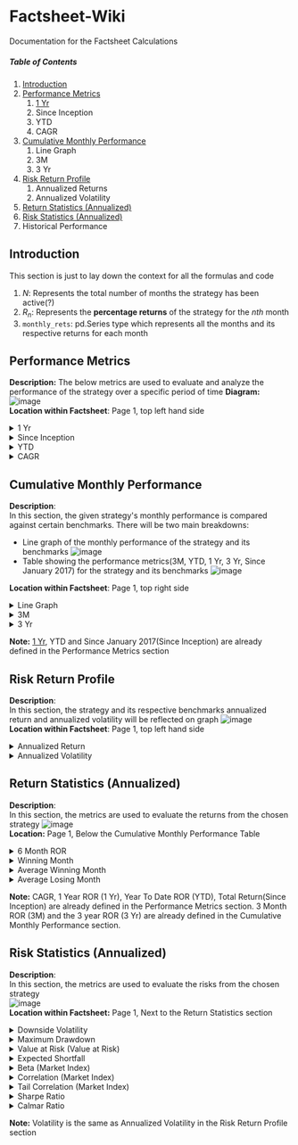 # Factsheet-Wiki
Documentation for the Factsheet Calculations
##### Table of Contents
1. [Introduction](#section1)
2. [Performance Metrics](#section2)
    1. [1 Yr](#section2.1)
    2. Since Inception
    3. YTD
    4. CAGR
3. [Cumulative Monthly Performance](#section3)
    1. Line Graph
    2. 3M
    3. 3 Yr
5. [Risk Return Profile](#section4)
    1. Annualized Returns
    2. Annualized Volatility
6. [Return Statistics (Annualized)](#section5)
7. [Risk Statistics (Annualized)](#section6)
8. Historical Performance

## Introduction <a id="section1"></a>
This section is just to lay down the context for all the formulas and code
1. $N$: Represents the total number of months the strategy has been active(?)
2. $R_n$: Represents the **percentage returns** of the strategy for the $nth$ month
3. `monthly_rets`: pd.Series type which represents all the months and its respective returns for each month
## Performance Metrics <a id="section2"></a>
**Description:**
The below metrics are used to evaluate and analyze the performance of the strategy over a specific period of time 
**Diagram:**  
![image](https://github.com/gabrielyong4/Analytics-Project/assets/114644478/cfabcee2-7fee-4b29-94bc-5af895aa99a0)  
**Location within Factsheet**: Page 1, top left hand side
<details>
  <summary>
      <a id="section2.1"> 1 Yr </a>
  </summary>
    
  ### Description
  Percentage return from the past 12 months  
  ### Formula(words)
  $\ 1 \space Yr = [(1 + R_{N})(1 + R_{N-1})...(1 + R_{N-11})\]-1$  
  ### Formula(code)
  `(monthly_rets.iloc[-12:] + 1).prod() - 1`
  ### Location
  File: `calculation.py`  
  Function: `cal_key_perf(rets)`
</details>

<details>
  <summary> Since Inception </summary>
  
  ### Description
  Percentage return since the inception date
  ### Formula(words)
  $\ Since \space Inception = [(1 + R_1)(1 + R_2)...(1 + R_{N})\]-1$  
  $R_i$: Represents the percentage returns for the ith month
  ### Formula(code)
  `(monthly_rets + 1).prod() - 1`
  ### Location
  File: `calculation.py`  
  Function: `cal_key_perf(rets)`
</details>

<details>
  <summary> YTD </summary>
  
  ### Description
  Percentage return from the start of current year to now
  ### Formula(words)
  $\YTD = [(1 + R_1)(1 + R_2)...(1 + R_{j})\]-1$  
  $R_j$: Represents the percentage returns for the jth month of the current year
  ### Formula(code)
  `monthly_rets.loc[datetime.datetime(monthly_rets.index[-1].year, 1, 1):] + 1).prod() - 1`
  ### Location
  File: `calculation.py`  
  Function: `cal_key_perf(rets)`
</details>

<details>
  <summary> CAGR </summary>
  
  ### Description
  Compound Annual Growth Rate
  ### Formula(words)
  $\CAGR = [(1 + R_1)(1 + R_2)...(1 + R_{N})\]^{12 \over {N}}-1$  
  $R_i$: Represents the percentage returns for the ith month
  ### Formula(code)
  `(monthly_rets + 1).prod()**(12 / len(monthly_rets)) - 1`
  ### Location
  File: `calculation.py`  
  Function: `cal_key_perf(rets)`
</details>

## Cumulative Monthly Performance <a id="section3"></a>
**Description**:  
In this section, the given strategy's monthly performance is compared against certain benchmarks. There will be two main breakdowns:
- Line graph of the monthly performance of the strategy and its benchmarks
![image](https://github.com/gabrielyong4/Analytics-Project/assets/114644478/fad571af-0e03-4c87-a718-068e14ae6efb)
- Table showing the performance metrics(3M, YTD, 1 Yr, 3 Yr, Since January 2017) for the strategy and its benchmarks
![image](https://github.com/gabrielyong4/Analytics-Project/assets/114644478/8236cbd1-dcf2-4464-899a-628988d3cc74)

**Location within Factsheet**: Page 1, top right side  

<details>
  <summary> Line Graph </summary>
  
  ### Description
  A graph that shows the monthly performance of the fund and its respective benchmarks
  ### Graph Plot Location
  File: `plotting.py`  
  Function: `plot_cum_rets()`  
  ### Calculation Location  
  File: `calculation.py`  
  Function: `cal_key_perf(rets)`
</details>

<details>
  <summary> 3M </summary>
  
  ### Description
  Percentage return for the last 3 months
  ### Formula(words)
  $\ 3M = [(1 + R_{N-2})(1 + R_{N-1})(1 + R_{N})\]-1$
  ### Formula(code)
  `(monthly_rets.iloc[-3:] + 1).prod() - 1`
  ### Calculation Location  
  File: `calculation.py`  
  Function: `cal_key_perf(rets)`
</details>

<details>
  <summary> 3 Yr </summary>
  
  ### Description
  Percentage return from the past 36 months  
  ### Formula(words)
  $\ 1 \space Yr = [(1 + R_{N})(1 + R_{N-1})...(1 + R_{N-35})\]-1$ 
  ### Formula(code)
  `(monthly_rets.iloc[-36:] + 1).prod() - 1`
  ### Location  
  File: `calculation.py`  
  Function: `cal_key_perf(rets)`
</details>

**Note:** [1 Yr](#section2.1), YTD and Since January 2017(Since Inception) are already defined in the Performance Metrics section

## Risk Return Profile <a id="section4"></a>
**Description**:  
In this section, the strategy and its respective benchmarks annualized return and annualized volatility will be reflected on graph
![image](https://github.com/noviscient/Factsheet-Wiki/assets/114644478/f287af28-c961-4896-a6a4-b4302b9c8d42)  
**Location within Factsheet**: Page 1, top left hand side

<details>
  <summary> Annualized Return </summary>
  
  ### Description
  A measure of how much an investment has increased on average each year, during a specific time period. The y-axis of the graph
  ### Formula(words)
  $\ Annualized \space Return = \bar{R} * 252 $  
  $\bar{R}$: Represents the mean of the daily returns
  ### Formula(code)
  `rr_mu = rets_for_rr.mean() * YEARLY_LENGTH`  
  `YEARLY_LENGTH`: Number of trading days per year, 252  
  `rets_for_rr`: pandas.DataFrame of the daily returns of the strategy and its respective benchmarks
  ### Location  
  File: `plotting.py`  
  Function: `plot_risk_return_profile(self)`
</details>

<details>
  <summary> Annualized Volatility </summary>
  
  ### Description
  A measure of the dispersion of returns of a financial instrument over a given period, expressed in terms of an annualized standard deviation. The y-axis of the graph
  ### Formula(words)
  $\ Annualized \space Volatility = \sigma * \sqrt{252} $  
  $\sigma$: Standard deviation of the daily returns
  ### Formula(code)
  `rr_std = rets_for_rr.std() * np.sqrt(YEARLY_LENGTH)`  
  ### Location  
  File: `plotting.py`  
  Function: `plot_risk_return_profile(self)`
</details>

## Return Statistics (Annualized) <a id="section5"></a>
**Description**:  
In this section, the metrics are used to evaluate the returns from the chosen strategy
![image](https://github.com/noviscient/Factsheet-Wiki/assets/114644478/959cc2c9-e3e9-44d5-8c75-f5d13542ca07)  
**Location:**  Page 1, Below the Cumulative Monthly Performance Table

<details>
  <summary> 6 Month ROR </summary>
  
  ### Description
  Percentage return for the last 6 months
  ### Formula(words)
  $\ 6 \space Month \space ROR = [(1 + R_{N})(1 + R_{N-1})...(1 + R_{N-5})\]-1$ 
  ### Formula(code)
  `rets_stats['6 Month ROR'] = (self.stgy_mrets.iloc[-6:] + 1).prod() - 1`  
  ### Location  
  File: `calculation.py`  
  Function: `cal_return_stats(self)`
</details>

<details>
  <summary> Winning Month </summary>
  
  ### Description
  Proportion of positive returns (returns > 0) in the strategy
  ### Formula(words)
  $\ Winning \space Month = \frac{x}{N}$  
  $x$: Total number of positive returns in the strategy
  ### Formula(code)
  `rets_stats['Winning Month'] = (self.stgy_mrets > 0).mean()`  
  `self.stgy_mrets`: Panda.Series of the monthly percentage returns for the strategy
  ### Location  
  File: `calculation.py`  
  Function: `cal_return_stats(self)`
</details>

<details>
  <summary> Average Winning Month </summary>
  
  ### Description
  Average of the strategy's positive returns (returns > 0)
  ### Formula(words)
  $\ Average \space Winning \space Month = \frac{R_1 + R_2 + ... + R_W}{W}  $  
  $R_w$: Represents the positive returns for month $w$
  ### Formula(code)
  `rets_stats['Average Winning Month'] = self.stgy_mrets[self.stgy_mrets > 0].mean()`  
  ### Location  
  File: `calculation.py`  
  Function: `cal_return_stats(self)`
</details>

<details>
  <summary> Average Losing Month </summary>
  
  ### Description
  Average of the strategy's negative returns (returns < 0)
  ### Formula(words)
  $\ Average \space Losing \space Month = \frac{R_1 + R_2 + ... + R_W}{W} $   
  $R_w$: Represents the negative returns for month $w$
  ### Formula(code)
  `rets_stats['Average Losing Month'] = self.stgy_mrets[self.stgy_mrets < 0].mean()`  
  ### Location  
  File: `calculation.py`  
  Function: `cal_return_stats(self)`
</details>

**Note:** CAGR, 1 Year ROR (1 Yr), Year To Date ROR (YTD), Total Return(Since Inception) are already defined in the Performance Metrics section. 3 Month ROR (3M) and the 3 year ROR (3 Yr) are already defined in the Cumulative Monthly Performance section.


## Risk Statistics (Annualized) <a id="section6"></a>
**Description**:  
In this section, the metrics are used to evaluate the risks from the chosen strategy  
![image](https://github.com/noviscient/Factsheet-Wiki/assets/114644478/5e3adf8a-d5e3-412f-99b5-31d4f18537de)  
**Location within Factsheet:**  Page 1, Next to the Return Statistics section

<details>
  <summary> Downside Volatility </summary>
  
  ### Description
  Measure of downside risk that focuses on returns that fall below the risk-free benchmark. The risk-free benchmark will depend on the geography where the strategy is denominated and the market traded. For US and Global strategies we will be using the 13 week Treasury Bill rate. 
  ### Formula(words) 
  $$\ Annualised \space Downside \space Volatility = \sqrt{\frac{\sum\limits_{t=1}^{n} [min(R_{st} - R_{ft}, 0)]^2}{n}} - \sqrt{No. \space of \space Trading \space Days \space per \space year}$$
  $n$: Total Number of Returns  
  $min(X,Y)$: Minimum out of the 2 parameters. For the numerator we only want the negative excess returns  
  $R_{st}$: Strategy/Product Returns at time t  
  $R_{ft}$: Risk-free Benchmark Returns at time t  
  $No. \space of \space Trading \space Days \space per \space year$: 252
  ### Formula(code)
  `risk_stats["Downside Volatility"] = ((excess_rets[excess_rets < 0]**2).sum() /len(excess_rets))**0.5 * scale**0.5`  
  ### Location  
  File: `calculation.py`  
  Function: `cal_risk_stats(self)`
</details>

<details>
  <summary> Maximum Drawdown </summary>
  
  ### Description
  A measure of an asset's largest price drop from peak to a trough
  ### Formula(words)
  1. Compute the cumulative returns series:
     $$\ C_t = \prod\limits_{i=0}^{t} (1 + R_i) $$
     where $t$ represents the date of the returns series.
  2. Calculate the drawdown series:
     $$\ D_t = \frac{C_t}{{\max\limits_{i=0}^{t}(C_i)}} - 1 $$
     where $D_t$ represents the drawdown at time $t$ and $\max\limits_{i=0}^{t}(C_i)$ is the maximum cumulative returns observed up to time $t$
  3. Find the absolute maximum drawdown:
     $$\ \text{Max Drawdown} = \left| \min_{t}(D_t) \right| $$
     where $\\text{Max Drawdown}$ represents the absolute value of the lowest drawdown observed. 
  ### Formula(code)
  ```python
  def cal_underwater(rets):
    cum_rets = (rets + 1).cumprod()
    underwater = cum_rets / np.maximum.accumulate(cum_rets) - 1
    return underwater
  ...
  class Calculation:
      ...
      def cal_risk_stats(self):
          ...
          risk_stats['Maximum Drawdown'] = abs(cal_underwater(stgy_rets).min())
          ...
  ```
  ### Location  
  File: `calculation.py`  
  Function: `cal_underwater(rets), cal_risk_stats(self)`
</details>

<details>
  <summary> Value at Risk (Value at Risk) </summary>
  
  ### Description
  Measures the extent of possible financial losses within the strategy/product over a specific time frame given a certain significance level (alpha)
  ### Formula(words)
  $\ \text{Value at Risk} = Q(\alpha, \text{rets}) $  
  $\ \alpha$: Represents the significance level  
  $rets$: Represents all the returns in the strategy  
  $Q$: Finds the quantile based on the significance level and the returns in the strategy
  ### Formula(code)
  ```python
  def cal_var(rets, alpha=0.05):
    rets = rets[~np.isnan(rets)]
    var = np.quantile(rets, alpha)
    return var
  ...
  class Calculation:
      ...
      def cal_risk_stats(self):
          ...
          risk_stats['Value at Risk'] = -cal_var(self.stgy_mrets)
          ...
  ``` 
  ### Location  
  File: `calculation.py`  
  Function: `cal_risk_stats(self)`, `cal_var(rets, alpha=0.05)`
</details>

<details>
  <summary> Expected Shortfall </summary>
  
  ### Description
  Measures the weighted average of the "extreme" losses in the tail of the distribution of possible returns, beyond the VaR cutoff point and given a certain significance level (alpha)
  ### Formula(words)
  Given $\ \alpha < 0.05$,
  $$\ \text{ES} = \frac{1}{N_<} \sum\limits_{i=1}^{N<} x_i $$  
  $N_<$: Represents the number of returns lesser than the $\ \alpha$ quantile  
  $x_i$: Represents each return in the set
  ### Formula(code)
  ```python
  def cal_empirical_es(rets, alpha=0.05):
    rets = rets[~np.isnan(rets)]
    if alpha >= 0.5: # if the user inputs losses
        es = rets[rets >= np.quantile(rets, alpha)].mean()
    else: # if the user inputs returns
        es = rets[rets <= np.quantile(rets, alpha)].mean()
    return es
  ...
  class Calculation:
      ...
      def cal_risk_stats(self):
          ...
          risk_stats['Expected Shortfall'] = -cal_empirical_es(self.stgy_mrets)
          ...
  ``` 
  ### Location  
  File: `calculation.py`  
  Function: `cal_risk_stats(self)`, `cal_empirical_es(rets, alpha=0.05)`
</details>

<details>
  <summary> Beta (Market Index) </summary>
  
  ### Description
  Measures the strategy's volatility in relation to the overall market. The market will depend on the geography where the strategy is denominated and the market traded.
  ### Formula(words)
  $\ R_i = \beta{R_m} + \epsilon $   
  $R_m$: Represents market returns  
  $R_i$: Represents strategy returns  
  $\ \beta $: Our objective  
  $\ \epsilon $: Error term or residuals, captures the unexplained part of stock returns
  ### Formula(code)
  ```python
  def cal_risk_stats(self):
      ...
      risk_stats['Beta (Market Index)'] = OLS(
        stgy_rets.values,
        add_constant(
            rets_all[self.market_rets.name].values)).fit().params[1]
      ...
  ```  
  Above code finds the Beta, which corresponds to the coefficient of the market returns (`results.params[1]`)
  ### Location  
  File: `calculation.py`  
  Function: `cal_risk_stats(self)`
</details>

<details>
  <summary> Correlation (Market Index) </summary>
  
  ### Description
  A measure that determines how the strategy will move in relation to the market. The market will depend on the geography where the strategy is denominated and the market traded
  ### Formula(words)
  $\ correlation = \frac{{\sum ((x - \bar{x})(y - \bar{y}))}}{{\sqrt{{\sum ((x - \bar{x})^2)}} \cdot \sqrt{{\sum ((y - \bar{y})^2)}}}} $   
  $x$: represents one set of stock returns  
  $y$: represents the other set of stock returns  
  $\bar{x}$: represents the mean (average) of the x values.  
  #\bar{y}$: represents the mean (average) of the y values.  
  ### Formula(code)
  `risk_stats['Correlation (Market Index)'] = rets_all[[
            self.stgy_rets.name, self.market_rets.name
        ]].corr().iloc[0, 1]`  
  ### Location  
  File: `calculation.py`  
  Function: `cal_risk_stats(self)`
</details>

<details>
  <summary> Tail Correlation (Market Index) </summary>
  
  ### Description
  Refers to the correlation between the exterme events or outliers of 
  ### Formula(words)
  $\ Average \space Losing \space Month = \frac{R_1 + R_2 + ... + R_W}{W} $   
  $R_w$: Represents the negative returns for month $w$
  ### Formula(code)
  ```python
def cal_rm_corr(rets, w=0.5, func=cal_empirical_es, **args):
    rets = rets[~np.isnan(rets).any(axis=1)]
    rets = rets / rets.std(axis=0)
    rets_1, rets_2 = rets[:, 0], rets[:, 1]
    rets_p = rets_1 * w + rets_2 * (1 - w)
    mu = [r.mean() for r in [rets_1, rets_2, rets_p]]
    rm = [func(r, **args) for r in [rets_1, rets_2, rets_p]]
    corr = ((rm[2] - mu[2])**2 - w**2 * (rm[0] - mu[0])**2 - (1 - w)**2 * (rm[1] - mu[1])**2) \
        / (2 * w * (1 - w) * (rm[0] - mu[0]) * (rm[1] - mu[1]))
    return corr
  ...
  class Calculation:
      ...
      def cal_risk_stats(self):
          ...
          risk_stats['Tail Correlation (Market Index)'] = cal_rm_corr(
              rets_all[[self.stgy_rets.name, self.market_rets.name]].values)
          ...
  ``` 
  ### Location  
  File: `calculation.py`  
  Function: `cal_return_stats(self)`
</details>

<details>
  <summary> Sharpe Ratio </summary>
  
  ### Description
  Average of the strategy's negative returns (returns < 0)
  ### Formula(words)
  $\ Average \space Losing \space Month = \frac{R_1 + R_2 + ... + R_W}{W} $   
  $R_w$: Represents the negative returns for month $w$
  ### Formula(code)
  `rets_stats['Average Losing Month'] = self.stgy_mrets[self.stgy_mrets < 0].mean()`  
  ### Location  
  File: `calculation.py`  
  Function: `cal_return_stats(self)`
</details>

<details>
  <summary> Calmar Ratio </summary>
  
  ### Description
  Average of the strategy's negative returns (returns < 0)
  ### Formula(words)
  $\ Average \space Losing \space Month = \frac{R_1 + R_2 + ... + R_W}{W} $   
  $R_w$: Represents the negative returns for month $w$
  ### Formula(code)
  `rets_stats['Average Losing Month'] = self.stgy_mrets[self.stgy_mrets < 0].mean()`  
  ### Location  
  File: `calculation.py`  
  Function: `cal_return_stats(self)`
</details>

**Note:** Volatility is the same as Annualized Volatility in the Risk Return Profile section
